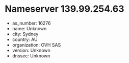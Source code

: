 # Nameserver 139.99.254.63

* as_number: 16276
* name: Unknown
* city: Sydney
* country: AU
* organization: OVH SAS
* version: Unknown
* dnssec: Unknown
